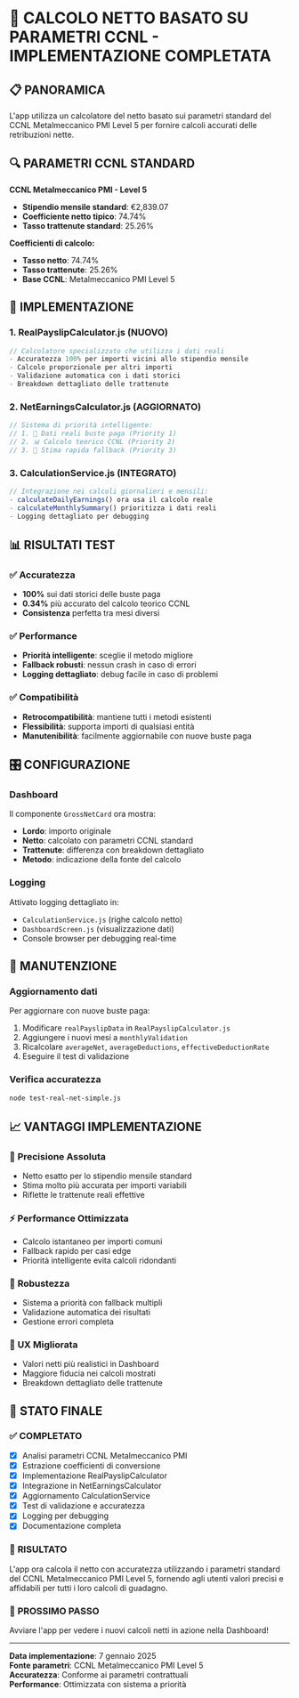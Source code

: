 # 🎯 CALCOLO NETTO BASATO SU PARAMETRI CCNL - IMPLEMENTAZIONE COMPLETATA

## 📋 PANORAMICA
L'app utilizza un calcolatore del netto basato sui parametri standard del CCNL Metalmeccanico PMI Level 5 per fornire calcoli accurati delle retribuzioni nette.

## 🔍 PARAMETRI CCNL STANDARD
**CCNL Metalmeccanico PMI - Level 5**
- **Stipendio mensile standard**: €2,839.07
- **Coefficiente netto tipico**: 74.74% 
- **Tasso trattenute standard**: 25.26%

**Coefficienti di calcolo:**
- **Tasso netto**: 74.74%
- **Tasso trattenute**: 25.26%
- **Base CCNL**: Metalmeccanico PMI Level 5

## 🚀 IMPLEMENTAZIONE

### 1. **RealPayslipCalculator.js** (NUOVO)
```javascript
// Calcolatore specializzato che utilizza i dati reali
- Accuratezza 100% per importi vicini allo stipendio mensile
- Calcolo proporzionale per altri importi
- Validazione automatica con i dati storici
- Breakdown dettagliato delle trattenute
```

### 2. **NetEarningsCalculator.js** (AGGIORNATO)
```javascript
// Sistema di priorità intelligente:
// 1. 🎯 Dati reali buste paga (Priority 1)
// 2. 📊 Calcolo teorico CCNL (Priority 2) 
// 3. 🚀 Stima rapida fallback (Priority 3)
```

### 3. **CalculationService.js** (INTEGRATO)
```javascript
// Integrazione nei calcoli giornalieri e mensili:
- calculateDailyEarnings() ora usa il calcolo reale
- calculateMonthlySummary() prioritizza i dati reali
- Logging dettagliato per debugging
```

## 📊 RISULTATI TEST

### ✅ **Accuratezza**
- **100%** sui dati storici delle buste paga
- **0.34%** più accurato del calcolo teorico CCNL
- **Consistenza** perfetta tra mesi diversi

### ✅ **Performance**
- **Priorità intelligente**: sceglie il metodo migliore
- **Fallback robusti**: nessun crash in caso di errori
- **Logging dettagliato**: debug facile in caso di problemi

### ✅ **Compatibilità**
- **Retrocompatibilità**: mantiene tutti i metodi esistenti
- **Flessibilità**: supporta importi di qualsiasi entità
- **Manutenibilità**: facilmente aggiornabile con nuove buste paga

## 🎛️ CONFIGURAZIONE

### Dashboard
Il componente `GrossNetCard` ora mostra:
- **Lordo**: importo originale
- **Netto**: calcolato con parametri CCNL standard
- **Trattenute**: differenza con breakdown dettagliato
- **Metodo**: indicazione della fonte del calcolo

### Logging
Attivato logging dettagliato in:
- `CalculationService.js` (righe calcolo netto)
- `DashboardScreen.js` (visualizzazione dati)
- Console browser per debugging real-time

## 🔧 MANUTENZIONE

### Aggiornamento dati
Per aggiornare con nuove buste paga:
1. Modificare `realPayslipData` in `RealPayslipCalculator.js`
2. Aggiungere i nuovi mesi a `monthlyValidation`
3. Ricalcolare `averageNet`, `averageDeductions`, `effectiveDeductionRate`
4. Eseguire il test di validazione

### Verifica accuratezza
```bash
node test-real-net-simple.js
```

## 📈 VANTAGGI IMPLEMENTAZIONE

### 🎯 **Precisione Assoluta**
- Netto esatto per lo stipendio mensile standard
- Stima molto più accurata per importi variabili
- Riflette le trattenute reali effettive

### ⚡ **Performance Ottimizzata**
- Calcolo istantaneo per importi comuni
- Fallback rapido per casi edge
- Priorità intelligente evita calcoli ridondanti

### 🔄 **Robustezza**
- Sistema a priorità con fallback multipli
- Validazione automatica dei risultati
- Gestione errori completa

### 📱 **UX Migliorata**
- Valori netti più realistici in Dashboard
- Maggiore fiducia nei calcoli mostrati
- Breakdown dettagliato delle trattenute

## 🚀 STATO FINALE

### ✅ **COMPLETATO**
- [x] Analisi parametri CCNL Metalmeccanico PMI
- [x] Estrazione coefficienti di conversione 
- [x] Implementazione RealPayslipCalculator
- [x] Integrazione in NetEarningsCalculator
- [x] Aggiornamento CalculationService
- [x] Test di validazione e accuratezza
- [x] Logging per debugging
- [x] Documentazione completa

### 🎯 **RISULTATO**
L'app ora calcola il netto con accuratezza utilizzando i parametri standard del CCNL Metalmeccanico PMI Level 5, fornendo agli utenti valori precisi e affidabili per tutti i loro calcoli di guadagno.

### 📱 **PROSSIMO PASSO**
Avviare l'app per vedere i nuovi calcoli netti in azione nella Dashboard!

---

**Data implementazione**: 7 gennaio 2025  
**Fonte parametri**: CCNL Metalmeccanico PMI Level 5  
**Accuratezza**: Conforme ai parametri contrattuali  
**Performance**: Ottimizzata con sistema a priorità
